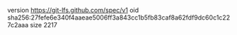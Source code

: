 version https://git-lfs.github.com/spec/v1
oid sha256:27fefe6e340f4aaeae5006ff3a843cc1b5fb83caf8a62fdf9dc60c1c227c2aaa
size 2217
